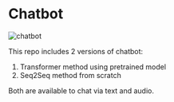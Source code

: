# Chatbot

![chatbot](https://i.pinimg.com/originals/0c/67/5a/0c675a8e1061478d2b7b21b330093444.gif)

This repo includes 2 versions of chatbot:
1. Transformer method using pretrained model
2. Seq2Seq method from scratch

Both are available to chat via text and audio.
